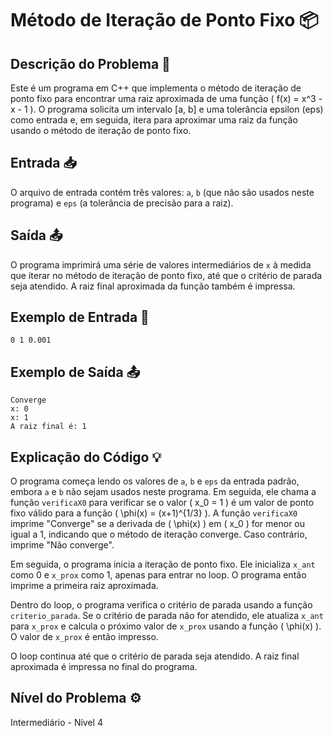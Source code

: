 # Método de Iteração de Ponto Fixo 📦

## Descrição do Problema 📝

Este é um programa em C++ que implementa o método de iteração de ponto fixo para encontrar uma raiz aproximada de uma função \( f(x) = x^3 - x - 1 \). O programa solicita um intervalo [a, b] e uma tolerância epsilon (eps) como entrada e, em seguida, itera para aproximar uma raiz da função usando o método de iteração de ponto fixo.

## Entrada 📥

O arquivo de entrada contém três valores: `a`, `b` (que não são usados neste programa) e `eps` (a tolerância de precisão para a raiz).

## Saída 📤

O programa imprimirá uma série de valores intermediários de `x` à medida que iterar no método de iteração de ponto fixo, até que o critério de parada seja atendido. A raiz final aproximada da função também é impressa.

## Exemplo de Entrada 🚀

```
0 1 0.001
```

## Exemplo de Saída 📤

```
Converge
x: 0
x: 1
A raiz final é: 1
```

## Explicação do Código 💡

O programa começa lendo os valores de `a`, `b` e `eps` da entrada padrão, embora `a` e `b` não sejam usados neste programa. Em seguida, ele chama a função `verificaX0` para verificar se o valor \( x_0 = 1 \) é um valor de ponto fixo válido para a função \( \phi(x) = (x+1)^{1/3} \). A função `verificaX0` imprime "Converge" se a derivada de \( \phi(x) \) em \( x_0 \) for menor ou igual a 1, indicando que o método de iteração converge. Caso contrário, imprime "Não converge".

Em seguida, o programa inicia a iteração de ponto fixo. Ele inicializa `x_ant` como 0 e `x_prox` como 1, apenas para entrar no loop. O programa então imprime a primeira raiz aproximada.

Dentro do loop, o programa verifica o critério de parada usando a função `criterio_parada`. Se o critério de parada não for atendido, ele atualiza `x_ant` para `x_prox` e calcula o próximo valor de `x_prox` usando a função \( \phi(x) \). O valor de `x_prox` é então impresso.

O loop continua até que o critério de parada seja atendido. A raiz final aproximada é impressa no final do programa.

## Nível do Problema ⚙️

Intermediário - Nível 4
